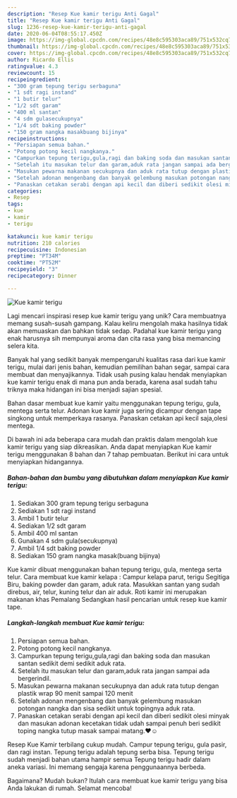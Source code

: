 ```yaml
---
description: "Resep Kue kamir terigu Anti Gagal"
title: "Resep Kue kamir terigu Anti Gagal"
slug: 1236-resep-kue-kamir-terigu-anti-gagal
date: 2020-06-04T08:55:17.450Z
image: https://img-global.cpcdn.com/recipes/48e8c595303aca89/751x532cq70/kue-kamir-terigu-foto-resep-utama.jpg
thumbnail: https://img-global.cpcdn.com/recipes/48e8c595303aca89/751x532cq70/kue-kamir-terigu-foto-resep-utama.jpg
cover: https://img-global.cpcdn.com/recipes/48e8c595303aca89/751x532cq70/kue-kamir-terigu-foto-resep-utama.jpg
author: Ricardo Ellis
ratingvalue: 4.3
reviewcount: 15
recipeingredient:
- "300 gram tepung terigu serbaguna"
- "1 sdt ragi instand"
- "1 butir telur"
- "1/2 sdt garam"
- "400 ml santan"
- "4 sdm gulasecukupnya"
- "1/4 sdt baking powder"
- "150 gram nangka masakbuang bijinya"
recipeinstructions:
- "Persiapan semua bahan."
- "Potong potong kecil nangkanya."
- "Campurkan tepung terigu,gula,ragi dan baking soda dan masukan santan sedikit demi sedikit aduk rata."
- "Setelah itu masukan telur dan garam,aduk rata jangan sampai ada bergerindil."
- "Masukan pewarna makanan secukupnya dan aduk rata tutup dengan plastik wrap 90 menit sampai 120 menit"
- "Setelah adonan mengenbang dan banyak gelembung masukan potongan nangka dan sisa sedikit untuk topingnya aduk rata."
- "Panaskan cetakan serabi dengan api kecil dan diberi sedikit olesi minyak dan masukan adonan kecetakan tidak udah sampai penuh beri sedikit toping nangka tutup masak sampai matang.❤☺️"
categories:
- Resep
tags:
- kue
- kamir
- terigu

katakunci: kue kamir terigu 
nutrition: 210 calories
recipecuisine: Indonesian
preptime: "PT34M"
cooktime: "PT52M"
recipeyield: "3"
recipecategory: Dinner

---
```



![Kue kamir terigu](https://img-global.cpcdn.com/recipes/48e8c595303aca89/751x532cq70/kue-kamir-terigu-foto-resep-utama.jpg)

Lagi mencari inspirasi resep kue kamir terigu yang unik? Cara membuatnya memang susah-susah gampang. Kalau keliru mengolah maka hasilnya tidak akan memuaskan dan bahkan tidak sedap. Padahal kue kamir terigu yang enak harusnya sih mempunyai aroma dan cita rasa yang bisa memancing selera kita.

Banyak hal yang sedikit banyak mempengaruhi kualitas rasa dari kue kamir terigu, mulai dari jenis bahan, kemudian pemilihan bahan segar, sampai cara membuat dan menyajikannya. Tidak usah pusing kalau hendak menyiapkan kue kamir terigu enak di mana pun anda berada, karena asal sudah tahu triknya maka hidangan ini bisa menjadi sajian spesial.

Bahan dasar membuat kue kamir yaitu menggunakan tepung terigu, gula, mentega serta telur. Adonan kue kamir juga sering dicampur dengan tape singkong untuk memperkaya rasanya. Panaskan cetakan api kecil saja,olesi mentega.


Di bawah ini ada beberapa cara mudah dan praktis dalam mengolah kue kamir terigu yang siap dikreasikan. Anda dapat menyiapkan Kue kamir terigu menggunakan 8 bahan dan 7 tahap pembuatan. Berikut ini cara untuk menyiapkan hidangannya.

<!--inarticleads1-->

##### Bahan-bahan dan bumbu yang dibutuhkan dalam menyiapkan Kue kamir terigu:

1. Sediakan 300 gram tepung terigu serbaguna
1. Sediakan 1 sdt ragi instand
1. Ambil 1 butir telur
1. Sediakan 1/2 sdt garam
1. Ambil 400 ml santan
1. Gunakan 4 sdm gula(secukupnya)
1. Ambil 1/4 sdt baking powder
1. Sediakan 150 gram nangka masak(buang bijinya)


Kue kamir dibuat menggunakan bahan tepung terigu, gula, mentega serta telur. Cara membuat kue kamir kelapa : Campur kelapa parut, terigu Segitiga Biru, baking powder dan garam, aduk rata. Masukkan santan yang sudah direbus, air, telur, kuning telur dan air aduk. Roti kamir ini merupakan makanan khas Pemalang Sedangkan hasil pencarian untuk resep kue kamir tape. 

<!--inarticleads2-->

##### Langkah-langkah membuat Kue kamir terigu:

1. Persiapan semua bahan.
1. Potong potong kecil nangkanya.
1. Campurkan tepung terigu,gula,ragi dan baking soda dan masukan santan sedikit demi sedikit aduk rata.
1. Setelah itu masukan telur dan garam,aduk rata jangan sampai ada bergerindil.
1. Masukan pewarna makanan secukupnya dan aduk rata tutup dengan plastik wrap 90 menit sampai 120 menit
1. Setelah adonan mengenbang dan banyak gelembung masukan potongan nangka dan sisa sedikit untuk topingnya aduk rata.
1. Panaskan cetakan serabi dengan api kecil dan diberi sedikit olesi minyak dan masukan adonan kecetakan tidak udah sampai penuh beri sedikit toping nangka tutup masak sampai matang.❤☺️


Resep Kue Kamir terbilang cukup mudah. Campur tepung terigu, gula pasir, dan ragi instan. Tepung terigu adalah tepung serba bisa. Tepung terigu sudah menjadi bahan utama hampir semua Tepung terigu hadir dalam aneka variasi. Ini memang sengaja karena penggunaannya berbeda. 

Bagaimana? Mudah bukan? Itulah cara membuat kue kamir terigu yang bisa Anda lakukan di rumah. Selamat mencoba!
